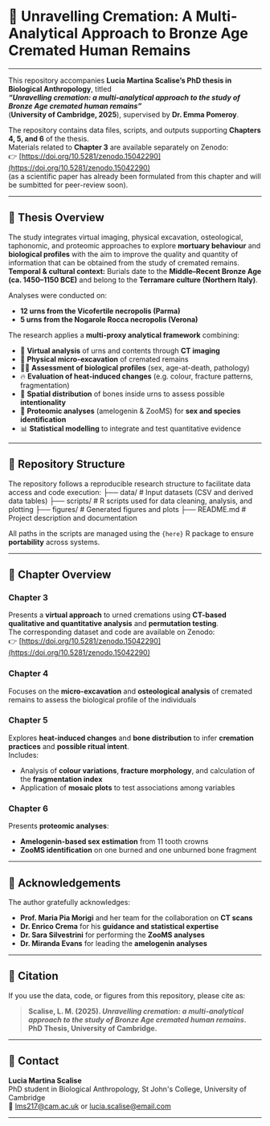# 🏺 Unravelling Cremation: A Multi-Analytical Approach to Bronze Age Cremated Human Remains

---

This repository accompanies **Lucia Martina Scalise’s PhD thesis in Biological Anthropology**, titled  
**_“Unravelling cremation: a multi-analytical approach to the study of Bronze Age cremated human remains”_**  
(**University of Cambridge, 2025**), supervised by **Dr. Emma Pomeroy**.

The repository contains data files, scripts, and outputs supporting **Chapters 4, 5, and 6** of the thesis.  
Materials related to **Chapter 3** are available separately on Zenodo:  
👉 [https://doi.org/10.5281/zenodo.15042290](https://doi.org/10.5281/zenodo.15042290)  
(as a scientific paper has already been formulated from this chapter and will be sumbitted for peer-review soon).

---

## 📘 Thesis Overview

The study integrates virtual imaging, physical excavation, osteological, taphonomic, and proteomic approaches to explore **mortuary behaviour** and **biological profiles** with the aim to improve the quality and quantity of information that can be obtained from the study of cremated remains.
**Temporal & cultural context:** Burials date to the **Middle–Recent Bronze Age (ca. 1450–1150 BCE)** and belong to the **Terramare culture (Northern Italy)**.

Analyses were conducted on:
- **12 urns from the Vicofertile necropolis (Parma)**  
- **5 urns from the Nogarole Rocca necropolis (Verona)**  

The research applies a **multi-proxy analytical framework** combining:

- 🧱 **Virtual analysis** of urns and contents through **CT imaging**
- 🦴 **Physical micro-excavation** of cremated remains
- 👩‍🔬 **Assessment of biological profiles** (sex, age-at-death, pathology)
- 🔥 **Evaluation of heat-induced changes** (e.g. colour, fracture patterns, fragmentation)
- 🧭 **Spatial distribution** of bones inside urns to assess possible **intentionality**
- 🧬 **Proteomic analyses** (amelogenin & ZooMS) for **sex and species identification**
- 📊 **Statistical modelling** to integrate and test quantitative evidence

---

## 📂 Repository Structure

The repository follows a reproducible research structure to facilitate data access and code execution:
├── data/ # Input datasets (CSV and derived data tables)
├── scripts/ # R scripts used for data cleaning, analysis, and plotting
├── figures/ # Generated figures and plots
├── README.md # Project description and documentation

All paths in the scripts are managed using the `{here}` R package to ensure **portability** across systems.

---

## 🧭 Chapter Overview

### **Chapter 3**
Presents a **virtual approach** to urned cremations using **CT-based qualitative and quantitative analysis** and **permutation testing**.  
The corresponding dataset and code are available on Zenodo:  
👉 [https://doi.org/10.5281/zenodo.15042290](https://doi.org/10.5281/zenodo.15042290)

### **Chapter 4**
Focuses on the **micro-excavation** and **osteological analysis** of cremated remains to assess the biological profile of the individuals

### **Chapter 5**
Explores **heat-induced changes** and **bone distribution** to infer **cremation practices** and **possible ritual intent**.  
Includes:
- Analysis of **colour variations**, **fracture morphology**, and calculation of the **fragmentation index**
- Application of **mosaic plots** to test associations among variables

### **Chapter 6**
Presents **proteomic analyses**:
- **Amelogenin-based sex estimation** from 11 tooth crowns  
- **ZooMS identification** on one burned and one unburned bone fragment  

---

## 🙏 Acknowledgements

The author gratefully acknowledges:

- **Prof. Maria Pia Morigi** and her team for the collaboration on **CT scans**
- **Dr. Enrico Crema** for his **guidance and statistical expertise**
- **Dr. Sara Silvestrini** for performing the **ZooMS analyses**
- **Dr. Miranda Evans** for leading the **amelogenin analyses**

---

## 📜 Citation

If you use the data, code, or figures from this repository, please cite as:

> **Scalise, L. M. (2025). _Unravelling cremation: a multi-analytical approach to the study of Bronze Age cremated human remains_. PhD Thesis, University of Cambridge.**

---

## 📧 Contact

**Lucia Martina Scalise**  
PhD student in Biological Anthropology, St John's College, University of Cambridge  
📩 [lms217@cam.ac.uk](mailto:lms217@cam.ac.uk) or [lucia.scalise@email.com](mailto:lucia.scalise@email.com)

---



